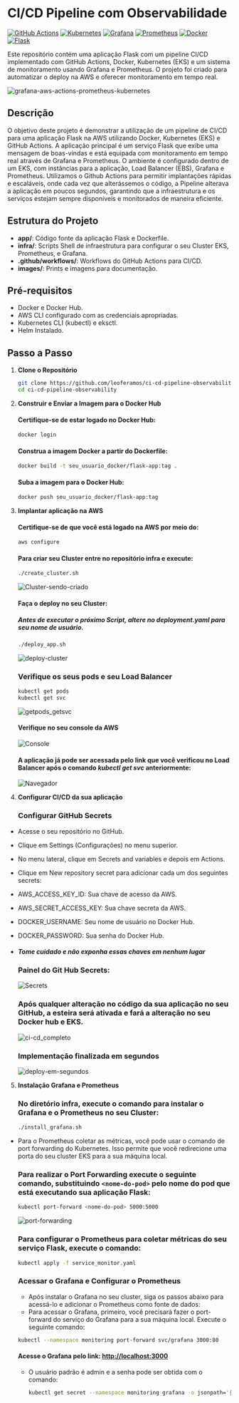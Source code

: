 # CI/CD Pipeline com Observabilidade

[![GitHub Actions](https://img.shields.io/badge/GitHub%20Actions-v2.0.0-gray?logo=githubactions&logoColor=black&labelColor=white)](https://github.com/features/actions)
[![Kubernetes](https://img.shields.io/badge/Kubernetes-v1.21.0-blue?logo=kubernetes&labelColor=white)](https://kubernetes.io/) 
[![Grafana](https://img.shields.io/badge/Grafana-v8.0.0-orange?logo=grafana&labelColor=white)](https://grafana.com/) 
[![Prometheus](https://img.shields.io/badge/Prometheus-v2.28.0-red?style=flat&logo=prometheus&labelColor=white)](https://prometheus.io/)
[![Docker](https://img.shields.io/badge/Docker-v20.10.7-blue?logo=docker&labelColor=white)](https://www.docker.com/)
[![Flask](https://img.shields.io/badge/Flask-v3.0.3-blue?logo=flask&logoColor=black&labelColor=white)](https://flask.palletsprojects.com/)


Este repositório contém uma aplicação Flask com um pipeline CI/CD implementado com GitHub Actions, Docker, Kubernetes (EKS) e um sistema de monitoramento usando Grafana e Prometheus. O projeto foi criado para automatizar o deploy na AWS e oferecer monitoramento em tempo real.

![grafana-aws-actions-prometheus-kubernetes](images/Background.png)

## Descrição

O objetivo deste projeto é demonstrar a utilização de um pipeline de CI/CD para uma aplicação Flask na AWS utilizando Docker, Kubernetes (EKS) e GitHub Actions. A aplicação principal é um serviço Flask que exibe uma mensagem de boas-vindas e está equipada com monitoramento em tempo real através de Grafana e Prometheus. O ambiente é configurado dentro de um EKS, com instâncias para a aplicação, Load Balancer (EBS), Grafana e Prometheus. Utilizamos o Github Actions para permitir implantações rápidas e escaláveis, onde cada vez que alterássemos o código, a Pipeline alterava a aplicação em poucos segundos, garantindo que a infraestrutura e os serviços estejam sempre disponíveis e monitorados de maneira eficiente.<p>

## Estrutura do Projeto

- **app/**: Código fonte da aplicação Flask e Dockerfile.
- **infra/**: Scripts Shell de infraestrutura para configurar o seu Cluster EKS, Prometheus, e Grafana.
- **.github/workflows/**: Workflows do GitHub Actions para CI/CD.
- **images/**: Prints e imagens para documentação.

## Pré-requisitos

- Docker e Docker Hub.
- AWS CLI configurado com as credenciais apropriadas.
- Kubernetes CLI (kubectl) e eksctl.
- Helm Instalado.

## Passo a Passo

1. **Clone o Repositório**
   ```bash
   git clone https://github.com/leoferamos/ci-cd-pipeline-observability.git
   cd ci-cd-pipeline-observability
2. **Construir e Enviar a Imagem para o Docker Hub**
   
   #### Certifique-se de estar logado no Docker Hub:
   ```bash
   docker login
   ```
   #### Construa a imagem Docker a partir do Dockerfile:
   ```bash
   docker build -t seu_usuario_docker/flask-app:tag .
   ```
   #### Suba a imagem para o Docker Hub:
   ```bash
   docker push seu_usuario_docker/flask-app:tag
3. **Implantar aplicação na AWS**

   #### Certifique-se de que você está logado na AWS por meio do:
   ```bash
   aws configure
   ```
   #### Para criar seu Cluster entre no repositório infra e execute:
   ```bash
   ./create_cluster.sh
   ```
   ![Cluster-sendo-criado](images/script_criar_cluster.png)
   
   #### Faça o deploy no seu Cluster:
   ##### Antes de executar o próximo Script, altere no deployment.yaml para seu nome de usuário.
   ```bash
   ./deploy_app.sh
   ```
   ![deploy-cluster](images/script_deploy.png)

   ### Verifique os seus pods e seu Load Balancer
   ```bash
   kubectl get pods
   kubectl get svc
   ```
   ![getpods_getsvc](images/getpods_getsvc.png)

   #### Verifique no seu console da AWS

   ![Console](images/EKS_criado.png)

   #### A aplicação já pode ser acessada pelo link que você verificou no Load Balancer após o comando _kubectl get svc_ anteriormente:
   
   ![Navegador](images/browser.png) 


4. **Configurar CI/CD da sua aplicação**
   ### Configurar GitHub Secrets

 - Acesse o seu repositório no GitHub.
 - Clique em Settings (Configurações) no menu superior.
 - No menu lateral, clique em Secrets and variables e depois em Actions.
 - Clique em New repository secret para adicionar cada um dos seguintes secrets:
 - AWS_ACCESS_KEY_ID: Sua chave de acesso da AWS.
 - AWS_SECRET_ACCESS_KEY: Sua chave secreta da AWS.
 - DOCKER_USERNAME: Seu nome de usuário no Docker Hub.
 - DOCKER_PASSWORD: Sua senha do Docker Hub.
 - #### *Tome cuidado e não exponha essas chaves em nenhum lugar*
   ### Painel do Git Hub Secrets:
   
   ![Secrets](images/secretsgithub.png)

   ### Após qualquer alteração no código da sua aplicação no seu GitHub, a esteira será ativada e fará a alteração no seu Docker hub e EKS.
   
   ![ci-cd_completo](images/ci-cd_completo.png)

   ### Implementação finalizada em segundos
   ![deploy-em-segundos](images/tempo_cd.png)
   
5. **Instalação Grafana e Prometheus**
   ### No diretório infra, execute o comando para instalar o Grafana e o Prometheus no seu Cluster:
   ```bash
   ./install_grafana.sh
   ```

- Para o Prometheus coletar as métricas, você pode usar o comando de port forwarding do Kubernetes. Isso permite que você redirecione uma porta do seu cluster EKS para a sua máquina local.
   ### Para realizar o Port Forwarding execute o seguinte comando, substituindo `<nome-do-pod>` pelo nome do pod que está executando sua aplicação Flask:
   
   ```bash
   kubectl port-forward <nome-do-pod> 5000:5000
   ```
   ![port-forwarding](images/portforwardin_app.png)

   ### Para configurar o Prometheus para coletar métricas do seu serviço Flask, execute o comando:
   ```bash
   kubectl apply -f service_monitor.yaml
   ```

   ### Acessar o Grafana e Configurar o Prometheus

   - Após instalar o Grafana no seu cluster, siga os passos abaixo para acessá-lo e adicionar o Prometheus como fonte de dados:
   - Para acessar o Grafana, primeiro, você precisará fazer o port-forward do serviço do Grafana para a sua máquina local. Execute o seguinte comando:
     
   ```bash
   kubectl --namespace monitoring port-forward svc/grafana 3000:80
   ```
   #### Acesse o Grafana pelo link: <http://localhost:3000>
   - O usuário padrão é admin e a senha pode ser obtida com o comando:
     ```bash
     kubectl get secret --namespace monitoring grafana -o jsonpath='{.data.admin-password}' | base64 --decode
     ```

   



   
   

   
   
   

   




